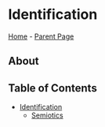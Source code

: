 # Identification
[Home](../Readme.md) - [Parent Page](../Readme.md)

## About

## Table of Contents

- [Identification](Identification)
	- [Semiotics](Identification/Semiotics.md)



